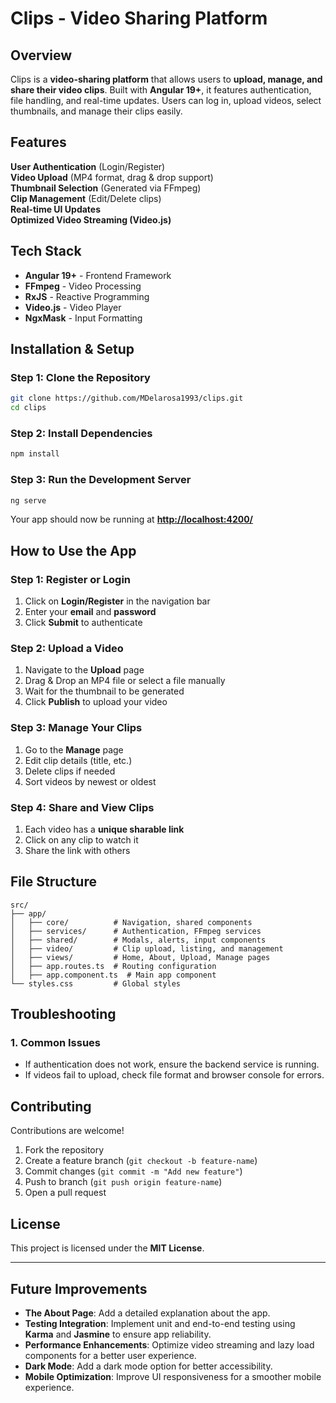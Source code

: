 # Clips - Video Sharing Platform

## Overview

Clips is a **video-sharing platform** that allows users to **upload, manage, and share their video clips**. Built with **Angular 19+**, it features authentication, file handling, and real-time updates. Users can log in, upload videos, select thumbnails, and manage their clips easily.

## Features

**User Authentication** (Login/Register)  
**Video Upload** (MP4 format, drag & drop support)  
**Thumbnail Selection** (Generated via FFmpeg)  
**Clip Management** (Edit/Delete clips)  
**Real-time UI Updates**  
**Optimized Video Streaming (Video.js)**  

## Tech Stack

- **Angular 19+** - Frontend Framework  
- **FFmpeg** - Video Processing  
- **RxJS** - Reactive Programming  
- **Video.js** - Video Player  
- **NgxMask** - Input Formatting  

## Installation & Setup

### Step 1: Clone the Repository

```sh
git clone https://github.com/MDelarosa1993/clips.git
cd clips
```

### Step 2: Install Dependencies

```sh
npm install
```

### Step 3: Run the Development Server

```sh
ng serve
```

Your app should now be running at **[http://localhost:4200/](http://localhost:4200/)**

## How to Use the App

### Step 1: Register or Login

1. Click on **Login/Register** in the navigation bar
2. Enter your **email** and **password**
3. Click **Submit** to authenticate

### Step 2: Upload a Video

1. Navigate to the **Upload** page
2. Drag & Drop an MP4 file or select a file manually
3. Wait for the thumbnail to be generated
4. Click **Publish** to upload your video

### Step 3: Manage Your Clips

1. Go to the **Manage** page
2. Edit clip details (title, etc.)
3. Delete clips if needed
4. Sort videos by newest or oldest

### Step 4: Share and View Clips

1. Each video has a **unique sharable link**
2. Click on any clip to watch it
3. Share the link with others

## File Structure

```plaintext
src/
├── app/
│   ├── core/          # Navigation, shared components
│   ├── services/      # Authentication, FFmpeg services
│   ├── shared/        # Modals, alerts, input components
│   ├── video/         # Clip upload, listing, and management
│   ├── views/         # Home, About, Upload, Manage pages
│   ├── app.routes.ts  # Routing configuration
│   ├── app.component.ts  # Main app component
└── styles.css         # Global styles
```

## Troubleshooting

### 1. Common Issues

- If authentication does not work, ensure the backend service is running.
- If videos fail to upload, check file format and browser console for errors.

## Contributing

Contributions are welcome! 

1. Fork the repository
2. Create a feature branch (`git checkout -b feature-name`)
3. Commit changes (`git commit -m "Add new feature"`)
4. Push to branch (`git push origin feature-name`)
5. Open a pull request

## License

This project is licensed under the **MIT License**.

---

## Future Improvements

- **The About Page**: Add a detailed explanation about the app.
- **Testing Integration**: Implement unit and end-to-end testing using **Karma** and **Jasmine** to ensure app reliability.
- **Performance Enhancements**: Optimize video streaming and lazy load components for a better user experience.
- **Dark Mode**: Add a dark mode option for better accessibility.
- **Mobile Optimization**: Improve UI responsiveness for a smoother mobile experience.